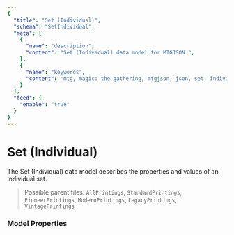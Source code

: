 ```yaml
---
{
  "title": "Set (Individual)",
  "schema": "SetIndividual",
  "meta": [
    {
      "name": "description",
      "content": "Set (Individual) data model for MTGJSON.",
    },
    {
      "name": "keywords",
      "content": "mtg, magic: the gathering, mtgjson, json, set, individual",
    }
  ],
  "feed": {
    "enable": "true"
  }
}
---
```


# Set (Individual)

The Set (Individual) data model describes the properties and values of an individual set.

> Possible parent files: `AllPrintings`, `StandardPrintings`, `PioneerPrintings`, `ModernPrintings`, `LegacyPrintings`, `VintagePrintings`  

### Model Properties

<Documentation/>
